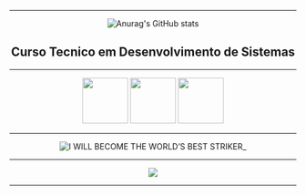 <div align="center">
   <hr>


![Anurag's GitHub stats](https://github-readme-stats.vercel.app/api?username=Wythx&show_icons=true&theme=transparent)
   
## Curso Tecnico em Desenvolvimento de Sistemas
<hr>
   
   <img src="https://cdn.jsdelivr.net/gh/devicons/devicon/icons/html5/html5-plain.svg" width="80px" height="80px"  />

<img src="https://cdn.jsdelivr.net/gh/devicons/devicon/icons/css3/css3-plain.svg" width="80px" height="80px"  />

<img src="https://cdn.jsdelivr.net/gh/devicons/devicon/icons/vscode/vscode-original.svg" width="80px" height="80px"  />
   
   <hr>
    
 ![I WILL BECOME THE WORLD’S BEST STRIKER_](https://github.com/Wythx/Wythx/assets/125655699/7eaea071-7d6b-436d-8487-a312d9452636)
   
   <hr> 
   
   <img src="https://i.pinimg.com/originals/7d/36/73/7d36731f32645660375be80ec06b0612.jpg"/>
 
<hr>
 <div>       

   
